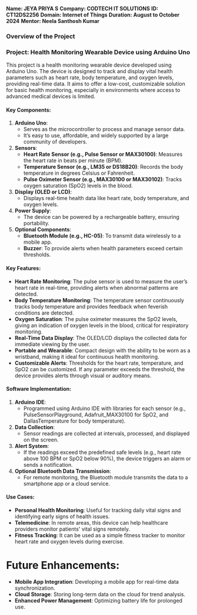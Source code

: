 **Name: JEYA PRIYA S**
**Company: CODTECH IT SOLUTIONS**
**ID: CT12DS2256**
**Domain: Internet of Things**
**Duration: August to October 2024**
**Mentor: Neela Santhosh Kumar**

### Overview of the Project

### Project: Health Monitoring Wearable Device using Arduino Uno
This project is a health monitoring wearable device developed using Arduino Uno. The device is designed to track and display vital health parameters such as heart rate, body temperature, and oxygen levels, providing real-time data. It aims to offer a low-cost, customizable solution for basic health monitoring, especially in environments where access to advanced medical devices is limited.

#### Key Components:
1. **Arduino Uno**:
   - Serves as the microcontroller to process and manage sensor data.
   - It’s easy to use, affordable, and widely supported by a large community of developers.
2. **Sensors**:
   - **Heart Rate Sensor (e.g., Pulse Sensor or MAX30100)**:
     Measures the heart rate in beats per minute (BPM).
   - **Temperature Sensor (e.g., LM35 or DS18B20)**:
     Records the body temperature in degrees Celsius or Fahrenheit.
   - **Pulse Oximeter Sensor (e.g., MAX30100 or MAX30102)**:
     Tracks oxygen saturation (SpO2) levels in the blood.
3. **Display (OLED or LCD)**:
   - Displays real-time health data like heart rate, body temperature, and oxygen levels.
4. **Power Supply**:
   - The device can be powered by a rechargeable battery, ensuring portability.
5. **Optional Components**:
   - **Bluetooth Module (e.g., HC-05)**: To transmit data wirelessly to a mobile app.
   - **Buzzer**: To provide alerts when health parameters exceed certain thresholds.

#### Key Features:
- **Heart Rate Monitoring**: The pulse sensor is used to measure the user’s heart rate in real-time, providing alerts when abnormal patterns are detected.
- **Body Temperature Monitoring**: The temperature sensor continuously tracks body temperature and provides feedback when feverish conditions are detected.
- **Oxygen Saturation**: The pulse oximeter measures the SpO2 levels, giving an indication of oxygen levels in the blood, critical for respiratory monitoring.
- **Real-Time Data Display**: The OLED/LCD displays the collected data for immediate viewing by the user.
- **Portable and Wearable**: Compact design with the ability to be worn as a wristband, making it ideal for continuous health monitoring.
- **Customizable Alerts**: Thresholds for the heart rate, temperature, and SpO2 can be customized. If any parameter exceeds the threshold, the device provides alerts through visual or auditory means.

#### Software Implementation:
1. **Arduino IDE**:
   - Programmed using Arduino IDE with libraries for each sensor (e.g., PulseSensorPlayground, Adafruit_MAX30100 for SpO2, and DallasTemperature for body temperature).
2. **Data Collection**:
   - Sensor readings are collected at intervals, processed, and displayed on the screen.
3. **Alert System**:
   - If the readings exceed the predefined safe levels (e.g., heart rate above 100 BPM or SpO2 below 90%), the device triggers an alarm or sends a notification.
4. **Optional Bluetooth Data Transmission**:
   - For remote monitoring, the Bluetooth module transmits the data to a smartphone app or a cloud service.

#### Use Cases:
- **Personal Health Monitoring**: Useful for tracking daily vital signs and identifying early signs of health issues.
- **Telemedicine**: In remote areas, this device can help healthcare providers monitor patients' vital signs remotely.
- **Fitness Tracking**: It can be used as a simple fitness tracker to monitor heart rate and oxygen levels during exercise.

# Future Enhancements:
- **Mobile App Integration**: Developing a mobile app for real-time data synchronization.
- **Cloud Storage**: Storing long-term data on the cloud for trend analysis.
- **Enhanced Power Management**: Optimizing battery life for prolonged use.
  
